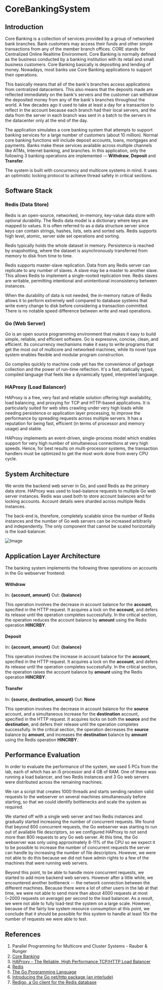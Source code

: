 CoreBankingSystem
=================

Introduction
------------

Core Banking is a collection of services provided by a group of networked bank branches. Bank customers may access their funds and other simple transactions from any of the member branch offices. CORE stands for Centralized Online Realtime Environment. Core Banking is normally defined as the business conducted by a banking institution with its retail and small business customers. Core Banking basically is depositing and lending of money. Nowadays, most banks use Core Banking applications to support their operations.

This basically means that all of the bank's branches access applications from centralized datacenters. This also means that the deposits made are reflected immediately on the bank's servers and the customer can withdraw the deposited money from any of the bank's branches throughout the world. A few decades ago it used to take at least a day for a transaction to reflect in the account because each branch had their local servers, and the data from the server in each branch was sent in a batch to the servers in the datacenter only at the end of the day.

The application simulates a core banking system that attempts to support banking services for a large number of customers (about 10 million). Normal core banking functions will include deposit accounts, loans, mortgages and payments. Banks make these services available across multiple channels like ATMs, Internet banking, and branches. In this application, only the following 3 banking operations are implemented -– **Withdraw**, **Deposit** and **Transfer**.

The system is built with concurrency and multicore systems in mind. It uses an optimistic locking protocol to achieve thread safety in critical sections.

Software Stack
--------------

### Redis (Data Store)

Redis is an open-source, networked, in-memory, key-value data store with optional durability. The Redis data model is a dictionary where keys are mapped to values. It is often referred to as a data structure server since keys can contain strings, hashes, lists, sets and sorted sets. Redis supports high level, atomic, server side set operations and sorting.

Redis typically holds the whole dataset in memory. Persistence is reached by snapshotting, where the dataset is asynchronously transferred from memory to disk from time to time.

Redis supports master-slave replication. Data from any Redis server can replicate to any number of slaves. A slave may be a master to another slave. This allows Redis to implement a single-rooted replication tree. Redis slaves are writable, permitting intentional and unintentional inconsistency between instances.

When the durability of data is not needed, the in-memory nature of Redis allows it to perform extremely well compared to database systems that write every change to disk before considering a transaction committed. There is no notable speed difference between write and read operations.

### Go (Web Server)

Go is an open source programming environment that makes it easy to build simple, reliable, and efficient software. Go is expressive, concise, clean, and efficient. Its concurrency mechanisms make it easy to write programs that get the most out of multicore and networked machines, while its novel type system enables flexible and modular program construction.

Go compiles quickly to machine code yet has the convenience of garbage collection and the power of run-time reflection. It's a fast, statically typed, compiled language that feels like a dynamically typed, interpreted language.

### HAProxy (Load Balancer)

HAProxy is a free, very fast and reliable solution offering high availability, load balancing, and proxying for TCP and HTTP-based applications. It is particularly suited for web sites crawling under very high loads while needing persistence or application layer processing, to improve the performance by spreading requests across multiple servers. It has a reputation for being fast, efficient (in terms of processor and memory usage) and stable.

HAProxy implements an event-driven, single-process model which enables support for very high number of simultaneous connections at very high speeds. Hence, for best results on multi-processor systems, the transaction handlers must be optimized to get the most work done from every CPU cycle.


System Architecture
-------------------

We wrote the backend web server in Go, and used Redis as the primary data store. HAProxy was used to load-balance requests to multiple Go web server instances. Redis was used both to store account balances and for locking accounts. Account details were sharded across multiple Redis instances.

The back-end is, therefore, completely scalable since the number of Redis instances and the number of Go web servers can be increased arbitrarily and independently. The only component that cannot be scaled horizontally is the load-balancer.

![Image](../master/doc/arch.png?raw=true)

Application Layer Architecture
------------------------------

The banking system implements the following three operations on accounts in the Go webserver frontend:

#### Withdraw

In: **{account, amount}** Out: **{balance}**

This operation involves the decrease in account balance for the **account**, specified in the HTTP request. It acquires a lock on the **account**, and defers its release until the operation completes successfully. In the critical section, the operation reduces the account balance by **amount** using the Redis operation **HINCRBY**.

#### Deposit

In: **{account, amount}** Out: **{balance}**

This operation involves the increase in account balance for the **account**, specified in the HTTP request. It acquires a lock on the **account**, and defers its release until the operation completes successfully. In the critical section, the operation raises the account balance by **amount** using the Redis operation **HINCRBY**.

#### Transfer

In: **{source, destination, amount}** Out: **None**

This operation involves the decrease in account balance for the **source** account, and a simultaneous increase for the **destination** account, specified in the HTTP request. It acquires locks on both the **source** and the **destination**, and defers their release until the operation completes successfully. In the critical section, the operation decreases the **source** balance by **amount**, and increases the **destination** balance by **amount** using the Redis operation **HINCRBY**.

Performance Evaluation
----------------------

In order to evaluate the performance of the system, we used 5 PCs from the lab, each of which has an i5 processor and 4 GB of RAM. One of these was running a load balancer, and two Redis instances and 3 Go web servers were distributed across the remaining machines.

We ran a script that creates 1000 threads and starts sending random valid requests to the webserver on several machines simultaneously before starting, so that we could identify bottlenecks and scale the system as required.

We started off with a single web server and two Redis instances and gradually started increasing the number of concurrent requests. We found that beyond 800 concurrent requests, the Go webserver was starting to run out of available file descriptors, so we configured HAProxy to not send more than 800 requests to any Go web server. At this time, the Go webserver was only using approximately 8-11% of the CPU so we expect it to be possible to increase the number of concurrent requests the server can handle by increasing the number of file descriptors. However, we were not able to do this because we did not have admin rights to a few of the machines that were running web servers.

Beyond this point, to be able to handle more concurrent requests, we started to add more backend web servers. However after a little while, we encountered another bottleneck -- the network connection between the different machines. Because there were a lot of other users in the lab at that time, we were not able to send more than about 4000 requests at most (~2000 requests on average) per second to the load balancer. As a result, we were not able to fully load-test the system on a large scale. However, because of the fairly low system resource consumption at this point, we conclude that it should be possible for this system to handle at least 10x the number of requests we were able to test.

References
----------

1. Parallel Programming for Multicore and Cluster Systems - Rauber & Runger
2. [Core Banking](http://en.wikipedia.org/wiki/Core_banking)
3. [HAProxy - The Reliable, High Performance TCP/HTTP Load Balancer](http://haproxy.1wt.eu)
4. [Redis](http://redis.io)
5. [The Go Programming Language](http://golang.org/)
6. [Introducing the Go net/http package (an interlude)](http://golang.org/doc/articles/wiki/)
7. [Redigo, a Go client for the Redis database](https://github.com/garyburd/redigo)


